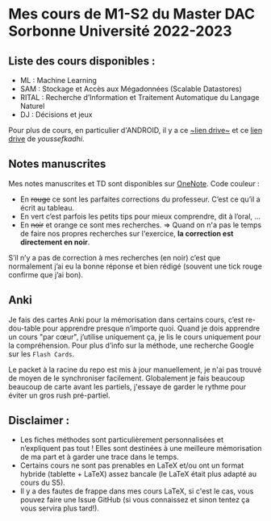 # Mes cours de M1-S2 du Master DAC Sorbonne Université 2022-2023

## Liste des cours disponibles :
* ML : Machine Learning
* SAM : Stockage et Accès aux Mégadonnées (Scalable Datastores)
* RITAL : Recherche d’Information et Traitement Automatique du Langage Naturel
* DJ : Décisions et jeux

Pour plus de cours, en particulier d'ANDROID, il y a ce [~lien drive~](https://drive.google.com/drive/folders/1g7cq-u_X6-kglTt23AGK8-1U69PVNY8L?usp=sharing) et ce [lien drive](https://drive.google.com/drive/folders/1g7cq-u_X6-kglTt23AGK8-1U69PVNY8L?usp=sharing) de *youssefkadhi*.

## Notes manuscrites
Mes notes manuscrites et TD sont disponibles sur [OneNote](https://1drv.ms/o/s!BOqn6pm6cqW2gcYnkuJlL5h9pPtekg).
Code couleur :
- En ~~rouge~~ ce sont les parfaites corrections du professeur. C’est ce qu’il a écrit au tableau. 
- En vert c’est parfois les petits tips pour mieux comprendre, dit à l’oral, ...
- En ~~noir~~ et orange ce sont mes recherches.
=> Quand on n'a pas le temps de faire nos propres recherches sur l'exercice, **la correction est directement en noir**.

S’il n’y a pas de correction à mes recherches (en noir) c’est que normalement j’ai eu la bonne réponse et bien rédigé (souvent une tick rouge confirme que j’ai bon).

## Anki
Je fais des cartes Anki pour la mémorisation dans certains cours, c’est re-dou-table pour apprendre presque n’importe quoi. Quand je dois apprendre un cours "par cœur", j’utilise uniquement ça, je lis le cours uniquement pour la compréhension. Pour plus d’info sur la méthode, une recherche Google sur les `Flash Cards`.

Le packet à la racine du repo est mis à jour manuellement, je n'ai pas trouvé de moyen de le synchroniser facilement.
Globalement je fais beaucoup beaucoup de carte avant les partiels, j'essaye de garder le rythme pour éviter un gros rush pré-partiel.

## Disclaimer :
- Les fiches méthodes sont particulièrement personnalisées et n’expliquent pas tout ! Elles sont destinées à une meilleure mémorisation de ma part et à garder une trace dans le temps.
- Certains cours ne sont pas prenables en LaTeX et/ou ont un format hybride (tablette + LaTeX) assez bancale (le LaTeX était plus adapté au cours du S5).
- Il y a des fautes de frappe dans mes cours LaTeX, si c'est le cas, vous pouvez faire une Issue GitHub (si vous connaissez et sinon tentez ça vous servira plus tard!).
